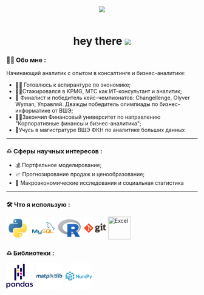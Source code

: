 

<div id="header" align="center">
  <img src="https://media2.giphy.com/media/v1.Y2lkPTc5MGI3NjExZHl2ZWJ5dmY1OWplMmtuNnVneDM4M3QxOGJkbDZlc2Jhcm1qZjMwYSZlcD12MV9pbnRlcm5hbF9naWZfYnlfaWQmY3Q9Zw/l3q2WMhNcyFOWP280/giphy.gif" width="200"/>
</div>

<div id="badges" align="center">
  <img src="https://komarev.com/ghpvc/?username=zarzir2022&style=flat-square&color=blue" alt=""/>
  <h1>
  hey there
  <img src="https://media.giphy.com/media/hvRJCLFzcasrR4ia7z/giphy.gif" width="30px"/>
  </h1>
</div>



### :man_technologist: Обо мне :
Начинающий аналитик с опытом в консалтинге и бизнес-аналитике:
- 👨‍🔬 Готовлюсь к аспирантуре по экономике;
- :man_office_worker:Стажировался в KPMG, МТС как ИТ-консультант и аналитик;
- 🥇 Финалист и победитель кейс-чемпионатов: Changellenge, Olyver Wyman, Управляй. Дважды победитель олимпиады по бизнес-информатике от ВШЭ;
- :man_student:Закончил Финансовый университет по направлению "Корпоративные финансы и бизнес-аналитика";
- :rocket:Учусь в магистратуре ВШЭ ФКН по аналитике больших данных
---
### ♎ Сферы научных интересов :
- :moneybag: Портфельное моделирование;
- :chart_with_upwards_trend: Прогнозирование продаж и ценообразование;
- :city_sunrise: Макроэкономические исследования и социальная статистика
---
### :hammer_and_wrench: Что я использую :
<div>
  <img src="https://github.com/devicons/devicon/blob/master/icons/python/python-original.svg" title="Python" alt="Python" width="60" height="60"/>&nbsp;
  <img src="https://github.com/devicons/devicon/blob/master/icons/mysql/mysql-original-wordmark.svg" title="MySQL"  alt="MySQL" width="60" height="60"/>&nbsp;
  <img src="https://github.com/devicons/devicon/blob/master/icons/r/r-original.svg" title="R" alt="R" width="60" height="60"/>&nbsp;
  <img src="https://github.com/devicons/devicon/blob/master/icons/git/git-original-wordmark.svg" title="Git" **alt="Git" width="60" height="60"/>
  <img src="https://upload.wikimedia.org/wikipedia/commons/7/73/Microsoft_Excel_2013-2019_logo.svg" title="Excel" **alt="Excel" width="60" height="60"/>
</div>

### ♎ Библиотеки :
<div>
  <img src="https://github.com/devicons/devicon/blob/master/icons/pandas/pandas-original-wordmark.svg" title="Pandas" alt="Pandas" width="70" height="70"/>&nbsp;
  <img src="https://github.com/devicons/devicon/blob/master/icons/matplotlib/matplotlib-plain-wordmark.svg" title="matplotlib"  alt="matplotlib" width="70" height="70"/>&nbsp;
  <img src="https://github.com/devicons/devicon/blob/master/icons/numpy/numpy-plain-wordmark.svg" title="numpy"  alt="numpy" width="70" height="70"/>&nbsp;
</div>


